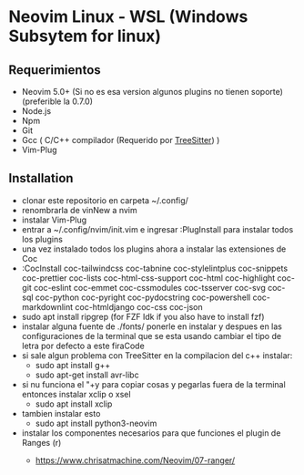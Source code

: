 # Neovim Linux - WSL (Windows Subsytem for linux)

## Requerimientos

- Neovim 5.0+ (Si no es esa version algunos plugins no tienen soporte) (preferible la 0.7.0)
- Node.js
- Npm
- Git
- Gcc ( C/C++ compilador (Requerido por [TreeSitter](https://github.com/nvim-treesitter/nvim-treesitter)) )
- Vim-Plug

## Installation

- clonar este repositorio en carpeta ~/.config/
- renombrarla de vinNew a nvim
- instalar Vim-Plug
- entrar a ~/.config/nvim/init.vim e ingresar :PlugInstall para instalar todos los plugins
- una vez instalado todos los plugins ahora a instalar las extensiones de Coc
- :CocInstall coc-tailwindcss coc-tabnine coc-stylelintplus coc-snippets coc-prettier coc-lists coc-html-css-support coc-html coc-highlight coc-git coc-eslint coc-emmet coc-cssmodules coc-tsserver coc-svg coc-sql coc-python coc-pyright coc-pydocstring coc-powershell coc-markdownlint coc-htmldjango coc-css coc-json
- sudo apt install ripgrep (for FZF Idk if you also have to install fzf)
- instalar alguna fuente de ./fonts/ ponerle en instalar y despues en las configuraciones de la terminal que se esta usando cambiar el tipo de letra por defecto a este firaCode
- si sale algun problema con TreeSitter en la compilacion del c++ instalar:
  - sudo apt install g++
  - sudo apt-get install avr-libc
- si nu funciona el "+y para copiar cosas y pegarlas fuera de la terminal entonces instalar xclip o xsel
  - sudo apt install xclip
- tambien instalar esto
  - sudo apt install python3-neovim
- instalar los componentes necesarios para que funciones el plugin de Ranges (<space>r)
  - https://www.chrisatmachine.com/Neovim/07-ranger/
